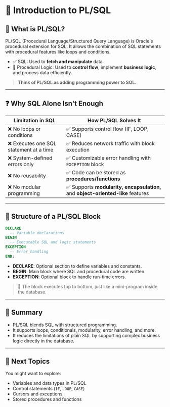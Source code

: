 # 📘 Introduction to PL/SQL

## 🧠 What is PL/SQL?

PL/SQL (Procedural Language/Structured Query Language) is Oracle's procedural extension for SQL. It allows the combination of SQL statements with procedural features like loops and conditions.

- ✅ SQL: Used to **fetch and manipulate** data.
- 🔁 Procedural Logic: Used to **control flow**, implement **business logic**, and process data efficiently.

> **Think of PL/SQL as adding programming power to SQL.**

---

## ❓ Why SQL Alone Isn't Enough

| Limitation in SQL | How PL/SQL Solves It |
|-------------------|----------------------|
| ❌ No loops or conditions | ✅ Supports control flow (IF, LOOP, CASE) |
| ❌ Executes one SQL statement at a time | ✅ Reduces network traffic with block execution |
| ❌ System-defined errors only | ✅ Customizable error handling with `EXCEPTION` block |
| ❌ No reusability | ✅ Code can be stored as **procedures/functions** |
| ❌ No modular programming | ✅ Supports **modularity, encapsulation,** and **object-oriented-like** features |

---

## 🔧 Structure of a PL/SQL Block

```sql
DECLARE
  -- Variable declarations
BEGIN
  -- Executable SQL and logic statements
EXCEPTION
  -- Error handling
END;
```

- **DECLARE**: Optional section to define variables and constants.
- **BEGIN**: Main block where SQL and procedural code are written.
- **EXCEPTION**: Optional block to handle run-time errors.

> 🧩 The block executes top to bottom, just like a mini-program inside the database.

---

## 📌 Summary

- PL/SQL blends SQL with structured programming.
- It supports loops, conditionals, modularity, error handling, and more.
- It reduces the limitations of plain SQL by supporting complex business logic directly in the database.

---

## 🔗 Next Topics

You might want to explore:
- Variables and data types in PL/SQL
- Control statements (`IF`, `LOOP`, `CASE`)
- Cursors and exceptions
- Stored procedures and functions

